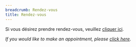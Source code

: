 ```yaml
---
breadcrumb: Rendez-vous
title: Rendez-vous
---
```


Si vous désirez prendre rendez-vous, veuillez <a href="https://calendly.com/antoinesoetewey" target="_blank" rel="noopener">cliquer ici</a>.

*If you would like to make an appointment, please <a href="https://calendly.com/antoinesoetewey" target="_blank" rel="noopener">click here</a>.*